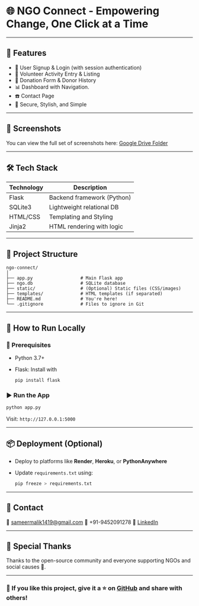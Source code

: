 # 🌐 NGO Connect - Empowering Change, One Click at a Time

---

## 🚀 Features

* 🔐 User Signup & Login (with session authentication)
* 👥 Volunteer Activity Entry & Listing
* 💸 Donation Form & Donor History
* 📊 Dashboard with Navigation.
* ☎️ Contact Page
* 🧠 Secure, Stylish, and Simple

---

## 📸 Screenshots

You can view the full set of screenshots here: [Google Drive Folder](https://drive.google.com/drive/folders/17YBfyCmatTIQ7-qAPkN8-Qbx3NP9EtBW?usp=sharing)

---

## 🛠️ Tech Stack

| Technology | Description                |
| ---------- | -------------------------- |
| Flask      | Backend framework (Python) |
| SQLite3    | Lightweight relational DB  |
| HTML/CSS   | Templating and Styling     |
| Jinja2     | HTML rendering with logic  |

---

## 📂 Project Structure

```
ngo-connect/
│
├── app.py                  # Main Flask app
├── ngo.db                  # SQLite database
├── static/                 # (Optional) Static files (CSS/images)
├── templates/              # HTML templates (if separated)
├── README.md               # You're here!
└── .gitignore              # Files to ignore in Git
```

---

## 🧪 How to Run Locally

### 🔧 Prerequisites

* Python 3.7+
* Flask: Install with

  ```
  pip install flask
  ```

### ▶️ Run the App

```bash
python app.py
```

Visit: `http://127.0.0.1:5000`

---

## 📦 Deployment (Optional)

* Deploy to platforms like **Render**, **Heroku**, or **PythonAnywhere**
* Update `requirements.txt` using:

  ```bash
  pip freeze > requirements.txt
  ```

---

## 🤝 Contact

📧 [sameermalik1419@gmail.com](mailto:sameermalik1419@gmail.com)
📱 +91-9452091278
🔗 [LinkedIn](https://www.linkedin.com/in/sameer-malik-b5b8772b9)

---

## 🙏 Special Thanks

Thanks to the open-source community and everyone supporting NGOs and social causes 🤜.

---

### 🌟 If you like this project, give it a ⭐ on [GitHub](https://github.com/sameermalik1419/ngo-connect) and share with others!
